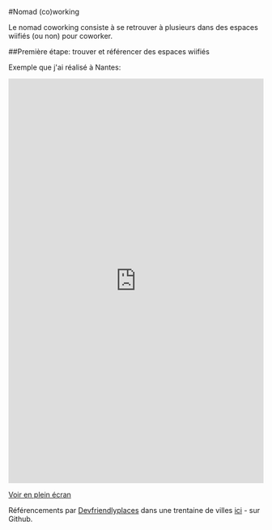 #Nomad (co)working

Le nomad coworking consiste à se retrouver à plusieurs dans des espaces wiifiés (ou non) pour coworker.

##Première étape: trouver et référencer des espaces wiifiés

Exemple que j'ai réalisé à Nantes: 

<iframe width="100%" height="800px" frameBorder="0" src="http://umap.openstreetmap.fr/fr/map/nomad-working-nantes_50830?scaleControl=false&miniMap=false&scrollWheelZoom=false&zoomControl=true&allowEdit=false&moreControl=true&datalayersControl=true&onLoadPanel=undefined&captionBar=false"></iframe><p><a href="http://umap.openstreetmap.fr/fr/map/nomad-working-nantes_50830">Voir en plein écran</a></p>

Référencements par [Devfriendlyplaces](http://www.devfriendlyplaces.net/locations.html) dans une trentaine de villes [ici](http://www.devfriendlyplaces.net/locations.html) - sur Github.